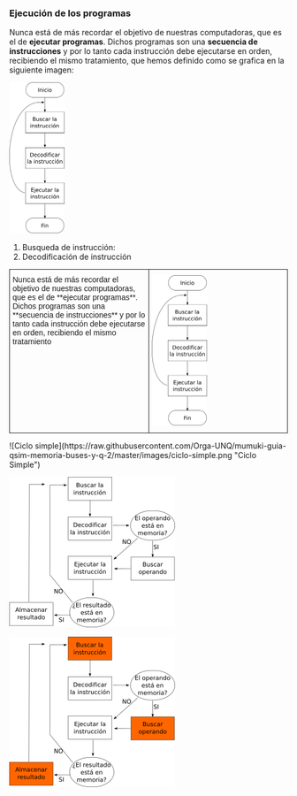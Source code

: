 ### Ejecución de los programas
Nunca está de más recordar el objetivo de nuestras computadoras, que es el de **ejecutar programas**. Dichos programas son una **secuencia de instrucciones** y por lo tanto cada instrucción debe ejecutarse en orden, recibiendo el mismo tratamiento, que hemos definido como se grafica en la siguiente imagen:

<img width="100px" src="https://raw.githubusercontent.com/Orga-UNQ/mumuki-guia-qsim-memoria-buses-y-q-2/master/images/ciclo-simple.png"/>

1. Busqueda de instrucción: 
2. Decodificación de instrucción


<style type="text/css">
.tg  {border-collapse:collapse;border-spacing:0;}
.tg td{font-family:Arial, sans-serif;font-size:14px;padding:10px 5px;border-style:solid;border-width:1px;overflow:hidden;word-break:normal;}
.tg th{font-family:Arial, sans-serif;font-size:14px;font-weight:normal;padding:10px 5px;border-style:solid;border-width:1px;overflow:hidden;word-break:normal;}
.tg .tg-yw4l{vertical-align:top}
</style>
<table class="tg">
  <tr>
    <td class="tg-yw4l" width="50%">
Nunca está de más recordar el objetivo de nuestras computadoras, que es el de **ejecutar programas**. Dichos programas son una **secuencia de instrucciones** y por lo tanto cada instrucción debe ejecutarse en orden, recibiendo el mismo tratamiento</td>
    <td class="tg-yw4l"><img width="100px" src="https://raw.githubusercontent.com/Orga-UNQ/mumuki-guia-qsim-memoria-buses-y-q-2/master/images/ciclo-simple.png"/></td>
  </tr>
</table>
![Ciclo simple](https://raw.githubusercontent.com/Orga-UNQ/mumuki-guia-qsim-memoria-buses-y-q-2/master/images/ciclo-simple.png "Ciclo Simple")


![Ciclo con busqueda y almacenamiento de operandos](https://raw.githubusercontent.com/Orga-UNQ/mumuki-guia-qsim-memoria-buses-y-q-2/master/images/ciclo-completo.png "Ciclo con busqueda y almacenamiento de operandos")




![](https://raw.githubusercontent.com/Orga-UNQ/mumuki-guia-qsim-memoria-buses-y-q-2/master/images/ciclo-completo-con-accesos.png "")



